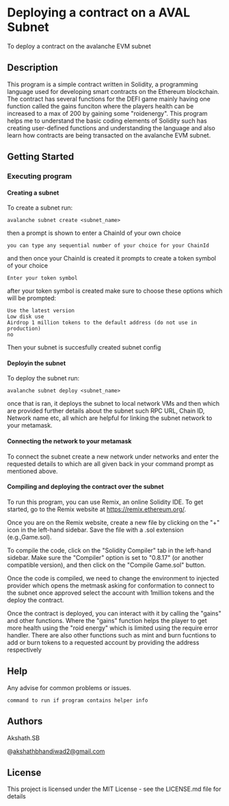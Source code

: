 # Deploying a contract on a AVAL Subnet

To deploy a contract on the avalanche EVM subnet 

## Description

This program is a simple contract written in Solidity, a programming language used for developing smart contracts on the Ethereum blockchain. The contract has several functions for the DEFI game mainly having one function called the gains funciton where the players health can be increased to a max of 200 by gaining some "roidenergy".  This program helps me to understand the basic coding elements of Solidity such has creating user-defined functions and understanding the language and also learn how contracts are being transacted on the avalanche EVM subnet. 

## Getting Started

### Executing program

#### Creating a subnet
To create a subnet run:
``` shell
avalanche subnet create <subnet_name>
```
then a prompt is shown to enter a ChainId of your own choice
``` shell
you can type any sequential number of your choice for your ChainId
```
and then once your ChainId is created it prompts to create a token symbol of your choice
``` shell
Enter your token symbol
```
after your token symbol is created make sure to choose these options which will be prompted:
```shell
Use the latest version
Low disk use
Airdrop 1 million tokens to the default address (do not use in production)
no
```
Then your subnet is succesfully created subnet config

#### Deployin the subnet
To deploy the subnet run:
``` shell
avalanche subnet deploy <subnet_name>
```
once that is ran, it deploys the subnet to local network VMs
and then which are provided further details about the subnet such RPC URL, Chain ID, Network name etc, all which are 
helpful for linking the subnet network to your metamask.

#### Connecting the network to your metamask
To connect the subnet create a new network under networks and enter the requested details to which are all given back in your command prompt as mentioned above.

#### Compiling and deploying the contract over the subnet

To run this program, you can use Remix, an online Solidity IDE. To get started, go to the Remix website at https://remix.ethereum.org/.

Once you are on the Remix website, create a new file by clicking on the "+" icon in the left-hand sidebar. Save the file with a .sol extension (e.g.,Game.sol). 

To compile the code, click on the "Solidity Compiler" tab in the left-hand sidebar. Make sure the "Compiler" option is set to "0.8.17" (or another compatible version), and then click on the "Compile Game.sol" button.

Once the code is compiled, we need to change the environment to injected provider which opens the metmask asking for conformation to connect to the subnet once approved select the account with 1million tokens and the deploy the contract.

Once the contract is deployed, you can interact with it by calling the "gains" and other functions. Where the "gains" function helps the player to get more health using the "roid energy" which is limited using the require error handler. There are also other functions such as mint and burn fucntions to add or burn tokens to a requested account by providing the address respectively

## Help

Any advise for common problems or issues.
```
command to run if program contains helper info
```

## Authors

Akshath.SB  

@akshathbhandiwad2@gmail.com

## License

This project is licensed under the MIT License - see the LICENSE.md file for details
